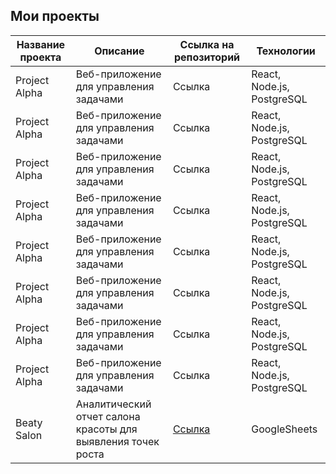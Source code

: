  ## Мои проекты
| Название проекта | Описание | Ссылка на репозиторий | Технологии |
|---|---|---|---|
| Project Alpha | Веб-приложение для управления задачами | Ссылка | React, Node.js, PostgreSQL |
| Project Alpha | Веб-приложение для управления задачами | Ссылка | React, Node.js, PostgreSQL |
| Project Alpha | Веб-приложение для управления задачами | Ссылка | React, Node.js, PostgreSQL |
| Project Alpha | Веб-приложение для управления задачами | Ссылка | React, Node.js, PostgreSQL |
| Project Alpha | Веб-приложение для управления задачами | Ссылка | React, Node.js, PostgreSQL |
| Project Alpha | Веб-приложение для управления задачами | Ссылка | React, Node.js, PostgreSQL |
| Project Alpha | Веб-приложение для управления задачами | Ссылка | React, Node.js, PostgreSQL |
| Project Alpha | Веб-приложение для управления задачами | Ссылка | React, Node.js, PostgreSQL |
| Beaty Salon | Аналитический отчет салона красоты для выявления точек роста | [Ссылка](https://github.com/rinatyafarov/Portfolio/tree/358f764ba0ee7860250e5b24aa3bc1019329fd8c/Beauty%20salon) | GoogleSheets |
